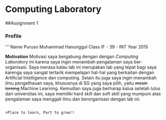# Computing Laboratory

##Assignment 1

### Profile

'''
Name	Puruso Muhammad Hanunggul
Class	IF - 39 - INT
Year	2015

**Motivation**
Motivasi saya bergabung dengan dengan *Computing Laboratory* ini karena saya ingin menambah pengalaman saya 
ber-organisasi. Saya merasa kalau lab ini merupakan lab yang tepat bagi saya karenga saya sangat tertarik 
mempelajari hal-hal yang berkaitan dengan Artificial Intelligence dan computing. 
Selain itu juga saya ingin menambah ilmu pengethauan saya, khususnya di SG yang saya pilih, yaitu ~~mesin lerning~~ Machine Learning.
Kemudian saya juga berharap kalua setelah lulus dari universitas ini, saya memiliki hard skill dan soft skill 
yang mumpuni atas pengalaman saya menggali ilmu dan berorganisasi dengan lab ini. 

```

>Place to learn, Part to grow!!